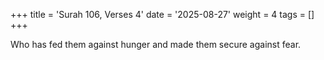 +++
title = 'Surah 106, Verses 4'
date = '2025-08-27'
weight = 4
tags = []
+++

Who has fed them against hunger and made them secure against fear. 